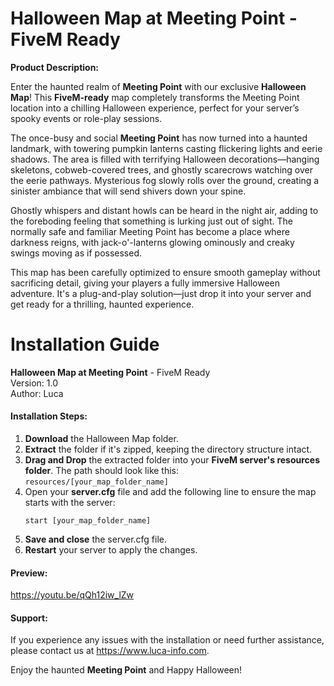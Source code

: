 # Halloween Map at Meeting Point - FiveM Ready

**Product Description:**

Enter the haunted realm of **Meeting Point** with our exclusive **Halloween Map**! This **FiveM-ready** map completely transforms the Meeting Point location into a chilling Halloween experience, perfect for your server’s spooky events or role-play sessions.

The once-busy and social **Meeting Point** has now turned into a haunted landmark, with towering pumpkin lanterns casting flickering lights and eerie shadows. The area is filled with terrifying Halloween decorations—hanging skeletons, cobweb-covered trees, and ghostly scarecrows watching over the eerie pathways. Mysterious fog slowly rolls over the ground, creating a sinister ambiance that will send shivers down your spine.

Ghostly whispers and distant howls can be heard in the night air, adding to the foreboding feeling that something is lurking just out of sight. The normally safe and familiar Meeting Point has become a place where darkness reigns, with jack-o'-lanterns glowing ominously and creaky swings moving as if possessed.

This map has been carefully optimized to ensure smooth gameplay without sacrificing detail, giving your players a fully immersive Halloween adventure. It's a plug-and-play solution—just drop it into your server and get ready for a thrilling, haunted experience.




# Installation Guide

**Halloween Map at Meeting Point** - FiveM Ready  
Version: 1.0  
Author: Luca

#### Installation Steps:

1. **Download** the Halloween Map folder.
2. **Extract** the folder if it's zipped, keeping the directory structure intact.
3. **Drag and Drop** the extracted folder into your **FiveM server's resources folder**. The path should look like this:  
   `resources/[your_map_folder_name]`
4. Open your **server.cfg** file and add the following line to ensure the map starts with the server:  
   ```plaintext
   start [your_map_folder_name]
   ```
5. **Save and close** the server.cfg file.
6. **Restart** your server to apply the changes.

#### Preview:
https://youtu.be/qQh12iw_lZw 

#### Support:
If you experience any issues with the installation or need further assistance, please contact us at https://www.luca-info.com.

Enjoy the haunted **Meeting Point** and Happy Halloween!

